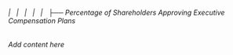 ###### |   |   |   |   |   ├── Percentage of Shareholders Approving Executive Compensation Plans

*Add content here*